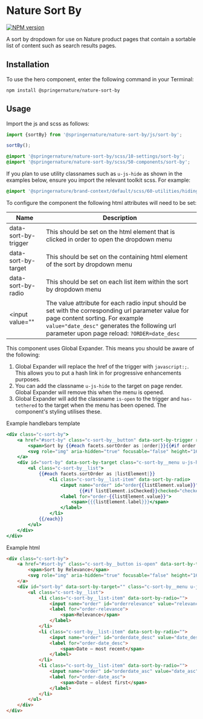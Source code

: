 # Nature Sort By

[![NPM version][badge-npm]][info-npm]

A sort by dropdown for use on Nature product pages that contain a sortable list of content such as search results pages.

## Installation

To use the hero component, enter the following command in your Terminal:

```
npm install @springernature/nature-sort-by
```

## Usage

Import the js and scss as follows:

```js
import {sortBy} from '@springernature/nature-sort-by/js/sort-by';

sortBy();
```

```scss
@import '@springernature/nature-sort-by/scss/10-settings/sort-by';
@import '@springernature/nature-sort-by/scss/50-components/sort-by';

```

If you plan to use utility classnames such as `u-js-hide` as shown in the examples below, ensure you import the relevant toolkit scss. For example:
```scss
@import '@springernature/brand-context/default/scss/60-utilities/hiding';
```

To configure the component the following html attributes will need to be set:

| Name                    | Description                                                                                 | 
|------------------------|---------------------------------------------------------------------------------------------|
| data-sort-by-trigger   | This should be set on the html element that is clicked in order to open the dropdown menu   |
| data-sort-by-target    | This should be set on the containing html element of the sort by dropdown menu              |
| data-sort-by-radio     | This should be set on each list item within the sort by dropdown menu                       |
| <input value=""        | The value attribute for each radio input should be set with the corresponding url parameter value for page content sorting. For example `value="date_desc"` generates the following url parameter upon page reload: `?ORDER=date_desc`  |

This component uses Global Expander. This means you should be aware of the following:
1. Global Expander will replace the href of the trigger with `javascript:;`. This allows you to put a hash link in for progressive enhancements purposes.
2. You can add the classname `u-js-hide` to the target on page render. Global Expander will remove this when the menu is opened. 
3. Global Expander will add the classname `is-open` to the trigger and `has-tethered` to the target when the menu has been opened. The component's styling utilises these.

Example handlebars template
```handlebars
<div class="c-sort-by">
    <a href="#sort-by" class="c-sort-by__button" data-sort-by-trigger role="button" aria-expanded="false">
        <span>Sort by {{#each facets.sortOrder as |order|}}{{#if order.isChecked}}{{{order.label}}}{{/if}}{{/each}}</span>
        <svg role="img" aria-hidden="true" focusable="false" height="16" viewBox="0 0 16 16" width="16" xmlns="http://www.w3.org/2000/svg"><path d="m5.58578644 3-3.29289322-3.29289322c-.39052429-.39052429-.39052429-1.02368927 0-1.41421356s1.02368927-.39052429 1.41421356 0l4 4c.39052429.39052429.39052429 1.02368927 0 1.41421356l-4 4c-.39052429.39052429-1.02368927.39052429-1.41421356 0s-.39052429-1.02368927 0-1.41421356z" transform="matrix(0 1 -1 0 11 3)"></path></svg>
    </a>
    <div id="sort-by" data-sort-by-target class="c-sort-by__menu u-js-hide">
        <ul class="c-sort-by__list">
            {{#each facets.sortOrder as |listElement|}}
                <li class="c-sort-by__list-item" data-sort-by-radio>
                    <input name="order" id="order{{listElement.value}}" value="{{listElement.value}}" type="radio"
                           {{#if listElement.isChecked}}checked="checked"{{/if}}/>
                    <label for="order-{{listElement.value}}">
                        <span>{{{listElement.label}}}</span>
                    </label>
                </li>
            {{/each}}
        </ul>
    </div>
</div>
```

Example html
```html
<div class="c-sort-by">
    <a href="#sort-by" class="c-sort-by__button is-open" data-sort-by-trigger="" aria-expanded="false" role="button">
        <span>Sort by Relevance</span>
        <svg role="img" aria-hidden="true" focusable="false" height="16" viewBox="0 0 16 16" width="16" xmlns="http://www.w3.org/2000/svg"><path d="m5.58578644 3-3.29289322-3.29289322c-.39052429-.39052429-.39052429-1.02368927 0-1.41421356s1.02368927-.39052429 1.41421356 0l4 4c.39052429.39052429.39052429 1.02368927 0 1.41421356l-4 4c-.39052429.39052429-1.02368927.39052429-1.41421356 0s-.39052429-1.02368927 0-1.41421356z" transform="matrix(0 1 -1 0 11 3)"></path></svg>
    </a>
    <div id="sort-by" data-sort-by-target="" class="c-sort-by__menu u-js-hide">
        <ul class="c-sort-by__list">
            <li class="c-sort-by__list-item" data-sort-by-radio="">
                <input name="order" id="orderrelevance" value="relevance" type="radio" checked="checked">
                <label for="order-relevance">
                    <span>Relevance</span>
                </label>
            </li>
            <li class="c-sort-by__list-item" data-sort-by-radio="">
                <input name="order" id="orderdate_desc" value="date_desc" type="radio">
                <label for="order-date_desc">
                    <span>Date — most recent</span>
                </label>
            </li>
            <li class="c-sort-by__list-item" data-sort-by-radio="">
                <input name="order" id="orderdate_asc" value="date_asc" type="radio">
                <label for="order-date_asc">
                    <span>Date — oldest first</span>
                </label>
            </li>
        </ul>
    </div>
</div>
```

[info-npm]: https://www.npmjs.com/package/@springernature/nature-sort-by
[badge-npm]: https://img.shields.io/npm/v/@springernature/nature-sort-by.svg